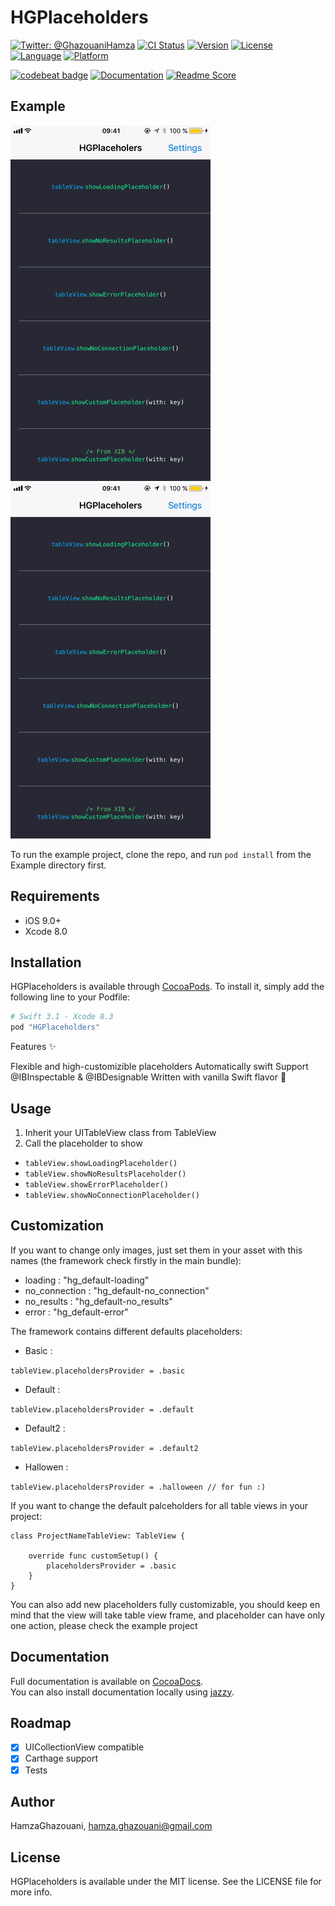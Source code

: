 # HGPlaceholders

[![Twitter: @GhazouaniHamza](https://img.shields.io/badge/contact-@GhazouaniHamza-blue.svg?style=flat)](https://twitter.com/GhazouaniHamza)
[![CI Status](http://img.shields.io/travis/HamzaGhazouani/HGPlaceholders.svg?style=flat)](https://travis-ci.org/HamzaGhazouani/HGPlaceholders)
[![Version](https://img.shields.io/cocoapods/v/HGPlaceholders.svg?style=flat)](http://cocoapods.org/pods/HGPlaceholders)
[![License](https://img.shields.io/cocoapods/l/HGPlaceholders.svg?style=flat)](http://cocoapods.org/pods/HGPlaceholders)
[![Language](https://img.shields.io/badge/language-Swift-orange.svg?style=flat)]()
[![Platform](https://img.shields.io/cocoapods/p/HGPlaceholders.svg?style=flat)](http://cocoapods.org/pods/HGPlaceholders)
<br />

[![codebeat badge](https://codebeat.co/badges/c706606b-c02a-4000-af85-6cebf23c5538)](https://codebeat.co/projects/github-com-hamzaghazouani-hgplaceholders-master)
[![Documentation](https://img.shields.io/cocoapods/metrics/doc-percent/HGPlaceholders.svg)](http://cocoadocs.org/docsets/HGPlaceholders/)
[![Readme Score](http://readme-score-api.herokuapp.com/score.svg?url=https://github.com/hamzaghazouani/hgplaceholders/)](http://clayallsopp.github.io/readme-score?url=https://github.com/hamzaghazouani/hgplaceholders)

## Example

![](/Screenshots/default.gif) ![](/Screenshots/custom.gif)

To run the example project, clone the repo, and run `pod install` from the Example directory first.

## Requirements
- iOS 9.0+
- Xcode 8.0

## Installation

HGPlaceholders is available through [CocoaPods](http://cocoapods.org). To install
it, simply add the following line to your Podfile:

```ruby
# Swift 3.1 - Xcode 8.3
pod "HGPlaceholders"
```

Features ✨

Flexible and high-customizible placeholders
Automatically swift 
Support @IBInspectable & @IBDesignable
Written with vanilla Swift flavor 🐤

## Usage

1. Inherit your UITableView class from TableView
2. Call the placeholder to show

* `tableView.showLoadingPlaceholder()`
* `tableView.showNoResultsPlaceholder()`
* `tableView.showErrorPlaceholder()`
* `tableView.showNoConnectionPlaceholder()`


## Customization 

If you want to change only images, just set them in your asset with this names (the framework check firstly in the main bundle): 

* loading    : "hg_default-loading"
* no_connection    : "hg_default-no_connection"
* no_results    : "hg_default-no_results"
* error    : "hg_default-error"



The framework contains different defaults placeholders:

* Basic    : 

`tableView.placeholdersProvider = .basic`

* Default  : 

`tableView.placeholdersProvider = .default`


* Default2 : 

`tableView.placeholdersProvider = .default2`


* Hallowen : 

`tableView.placeholdersProvider = .halloween // for fun :)` 

If you want to change the default palceholders for all table views in your project: 

```
class ProjectNameTableView: TableView {

    override func customSetup() {
        placeholdersProvider = .basic
    }
}
```

You can also add new placeholders fully customizable, you should keep en mind that the view will take table view frame, and placeholder can have only one action, please check the example project 


## Documentation
Full documentation is available on [CocoaDocs](http://cocoadocs.org/docsets/HGPlaceholders/).<br/>
You can also install documentation locally using [jazzy](https://github.com/realm/jazzy).

## Roadmap
- [x] UICollectionView compatible
- [x] Carthage support
- [x] Tests

## Author

HamzaGhazouani, hamza.ghazouani@gmail.com

## License

HGPlaceholders is available under the MIT license. See the LICENSE file for more info.
